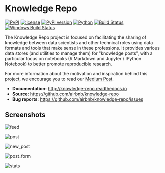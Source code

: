 # Knowledge Repo

[![PyPI](https://img.shields.io/pypi/status/knowledge-repo.svg)]()
[![license](https://img.shields.io/github/license/airbnb/knowledge-repo.svg)]()
[![PyPI version](https://badge.fury.io/py/knowledge-repo.svg)](https://badge.fury.io/py/knowledge-repo)
[![Python](https://img.shields.io/pypi/pyversions/knowledge-repo.svg?maxAge=2592000)](https://pypi.python.org/pypi/knowledge-repo)
[![Build Status](https://travis-ci.org/airbnb/knowledge-repo.svg?branch=master)](https://travis-ci.org/airbnb/knowledge-repo)
[![Windows Build Status](https://ci.appveyor.com/api/projects/status/t88a27n099oqnbsw/branch/master?svg=true&pendingText=Windows%20build%20pending...&passingText=Windows%20build%20passing&failingText=Windows%20build%20failing)](https://ci.appveyor.com/project/matthewwardrop/knowledge-repo)

The Knowledge Repo project is focused on facilitating the sharing of
knowledge between data scientists and other technical roles using data formats
and tools that make sense in these professions. It provides various data stores
(and utilities to manage them) for "knowledge posts", with a particular focus on
notebooks (R Markdown and Jupyter / IPython Notebook) to better promote
reproducible research.

For more information about the motivation and inspiration behind this project, we encourage you to read our [Medium Post](https://medium.com/airbnb-engineering/scaling-knowledge-at-airbnb-875d73eff091).

- **Documentation:** http://knowledge-repo.readthedocs.io
- **Source:** https://github.com/airbnb/knowledge-repo
- **Bug reports**: https://github.com/airbnb/knowledge-repo/issues

## Screenshots

![feed](https://user-images.githubusercontent.com/8813413/82959342-55069300-9f6c-11ea-9c73-6764994e6379.png)

![post](https://user-images.githubusercontent.com/8813413/82959354-589a1a00-9f6c-11ea-98bf-8725edf639a9.png)

![new_post](https://user-images.githubusercontent.com/8813413/82959348-5768ed00-9f6c-11ea-8eaf-14eae4c8d274.png)

![post_form](https://user-images.githubusercontent.com/8813413/82959352-58018380-9f6c-11ea-9aee-f07407981796.png)

![stats](https://user-images.githubusercontent.com/8813413/82959356-5932b080-9f6c-11ea-9962-ffd65f36f765.png)

